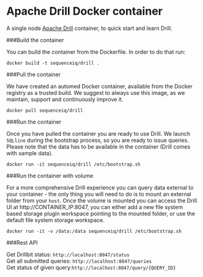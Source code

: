 Apache Drill Docker container
=======

A single node [Apache Drill](http://incubator.apache.org/drill/) container, to quick start and learn Drill.

###Build the container

You can build the container from the Dockerfile. In order to do that run:

`docker build -t sequenceiq/drill . ` 

###Pull the container

We have created an automed Docker container, available from the Docker registry as a trusted build. We suggest to always use this image, as we maintain, support and continuously improve it. 

`docker pull sequenceiq/drill`

###Run the container 

Once you have pulled the container you are ready to use Drill. We launch `SQLline` during the bootstrap process, so you are ready to issue queries. Please note that the data has to be available in the container (Drill comes with sample data).

`docker run -it sequenceiq/drill /etc/bootstrap.sh`

###Run the container with volume

For a more comprehensive Drill experience you can query data external to your container - the only thing you will need to do is to mount an external folder from your `host`.
Once the volume is mounted you can access the Drill UI at http://CONTAINER_IP:8047, you can either add a new file system based storage plugin workspace pointing to the mounted folder, or use the default file system storage workspace.

`docker run -it -v /data:/data sequenceiq/drill /etc/bootstrap.sh`

###Rest API

Get Drillbit status: `http://localhost:8047/status`       
Get all submitted queries: `http://localhost:8047/queries`       
Get status of given query:`http://localhost:8047/query/{QUERY_ID}`
